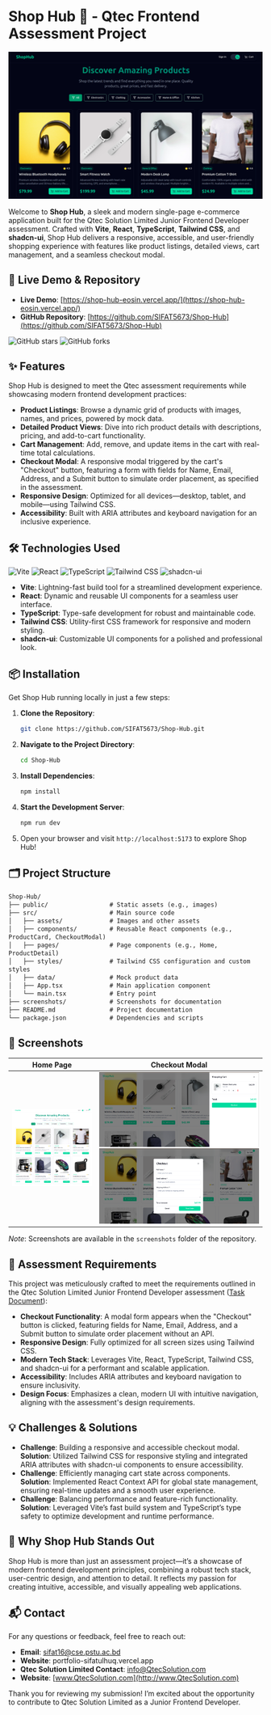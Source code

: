 # Shop Hub 🛒 - Qtec Frontend Assessment Project

![Project Banner](screenshots/shop-hub-banner.png)

Welcome to **Shop Hub**, a sleek and modern single-page e-commerce application built for the Qtec Solution Limited Junior Frontend Developer assessment. Crafted with **Vite**, **React**, **TypeScript**, **Tailwind CSS**, and **shadcn-ui**, Shop Hub delivers a responsive, accessible, and user-friendly shopping experience with features like product listings, detailed views, cart management, and a seamless checkout modal.

## 🚀 Live Demo & Repository

- **Live Demo**: [https://shop-hub-eosin.vercel.app/](https://shop-hub-eosin.vercel.app/)  
- **GitHub Repository**: [https://github.com/SIFAT5673/Shop-Hub](https://github.com/SIFAT5673/Shop-Hub)  

![GitHub stars](https://img.shields.io/github/stars/SIFAT5673/Shop-Hub?style=social) ![GitHub forks](https://img.shields.io/github/forks/SIFAT5673/Shop-Hub?style=social)

## ✨ Features

Shop Hub is designed to meet the Qtec assessment requirements while showcasing modern frontend development practices:

- **Product Listings**: Browse a dynamic grid of products with images, names, and prices, powered by mock data.  
- **Detailed Product Views**: Dive into rich product details with descriptions, pricing, and add-to-cart functionality.  
- **Cart Management**: Add, remove, and update items in the cart with real-time total calculations.  
- **Checkout Modal**: A responsive modal triggered by the cart's "Checkout" button, featuring a form with fields for Name, Email, Address, and a Submit button to simulate order placement, as specified in the assessment.  
- **Responsive Design**: Optimized for all devices—desktop, tablet, and mobile—using Tailwind CSS.  
- **Accessibility**: Built with ARIA attributes and keyboard navigation for an inclusive experience.  

## 🛠️ Technologies Used

![Vite](https://img.shields.io/badge/Vite-646CFF?style=flat&logo=vite&logoColor=white)
![React](https://img.shields.io/badge/React-61DAFB?style=flat&logo=react&logoColor=black)
![TypeScript](https://img.shields.io/badge/TypeScript-3178C6?style=flat&logo=typescript&logoColor=white)
![Tailwind CSS](https://img.shields.io/badge/Tailwind_CSS-38B2AC?style=flat&logo=tailwind-css&logoColor=white)
![shadcn-ui](https://img.shields.io/badge/shadcn--ui-000000?style=flat&logo=shadcn-ui)

- **Vite**: Lightning-fast build tool for a streamlined development experience.  
- **React**: Dynamic and reusable UI components for a seamless user interface.  
- **TypeScript**: Type-safe development for robust and maintainable code.  
- **Tailwind CSS**: Utility-first CSS framework for responsive and modern styling.  
- **shadcn-ui**: Customizable UI components for a polished and professional look.  

## 📦 Installation

Get Shop Hub running locally in just a few steps:

1. **Clone the Repository**:
   ```bash
   git clone https://github.com/SIFAT5673/Shop-Hub.git
   ```
2. **Navigate to the Project Directory**:
   ```bash
   cd Shop-Hub
   ```
3. **Install Dependencies**:
   ```bash
   npm install
   ```
4. **Start the Development Server**:
   ```bash
   npm run dev
   ```
5. Open your browser and visit `http://localhost:5173` to explore Shop Hub!

## 🗂️ Project Structure

```plaintext
Shop-Hub/
├── public/                 # Static assets (e.g., images)
├── src/                    # Main source code
│   ├── assets/             # Images and other assets
│   ├── components/         # Reusable React components (e.g., ProductCard, CheckoutModal)
│   ├── pages/              # Page components (e.g., Home, ProductDetail)
│   ├── styles/             # Tailwind CSS configuration and custom styles
│   ├── data/               # Mock product data
│   ├── App.tsx             # Main application component
│   └── main.tsx            # Entry point
├── screenshots/            # Screenshots for documentation
├── README.md               # Project documentation
└── package.json            # Dependencies and scripts
```

## 📸 Screenshots

| **Home Page** | **Checkout Modal** |
|---------------|-------------------|
| ![Product Listing](screenshots/product-listing.png) | ![Checkout Modal](screenshots/checkout-modal1.png) ![Checkout Modal](screenshots/checkout-modal2.png)|

*Note*: Screenshots are available in the `screenshots` folder of the repository.

## 🎯 Assessment Requirements

This project was meticulously crafted to meet the requirements outlined in the Qtec Solution Limited Junior Frontend Developer assessment ([Task Document](https://drive.google.com/file/d/1XJ8fW0S_w4LpwMIXFWPQ6cWvaB2RCdcF/view?usp=drive_link)):

- **Checkout Functionality**: A modal form appears when the "Checkout" button is clicked, featuring fields for Name, Email, Address, and a Submit button to simulate order placement without an API.  
- **Responsive Design**: Fully optimized for all screen sizes using Tailwind CSS.  
- **Modern Tech Stack**: Leverages Vite, React, TypeScript, Tailwind CSS, and shadcn-ui for a performant and scalable application.  
- **Accessibility**: Includes ARIA attributes and keyboard navigation to ensure inclusivity.  
- **Design Focus**: Emphasizes a clean, modern UI with intuitive navigation, aligning with the assessment's design requirements.

## 💡 Challenges & Solutions

- **Challenge**: Building a responsive and accessible checkout modal.  
  **Solution**: Utilized Tailwind CSS for responsive styling and integrated ARIA attributes with shadcn-ui components to ensure accessibility.  
- **Challenge**: Efficiently managing cart state across components.  
  **Solution**: Implemented React Context API for global state management, ensuring real-time updates and a smooth user experience.  
- **Challenge**: Balancing performance and feature-rich functionality.  
  **Solution**: Leveraged Vite’s fast build system and TypeScript’s type safety to optimize development and runtime performance.

## 🌟 Why Shop Hub Stands Out

Shop Hub is more than just an assessment project—it’s a showcase of modern frontend development principles, combining a robust tech stack, user-centric design, and attention to detail. It reflects my passion for creating intuitive, accessible, and visually appealing web applications.

## 📬 Contact

For any questions or feedback, feel free to reach out:  
- **Email**: sifat16@cse.pstu.ac.bd
- **Website**: portfolio-sifatulhuq.vercel.app
- **Qtec Solution Limited Contact**: [info@QtecSolution.com](mailto:info@QtecSolution.com)  
- **Website**: [www.QtecSolution.com](http://www.QtecSolution.com)

Thank you for reviewing my submission! I’m excited about the opportunity to contribute to Qtec Solution Limited as a Junior Frontend Developer.
